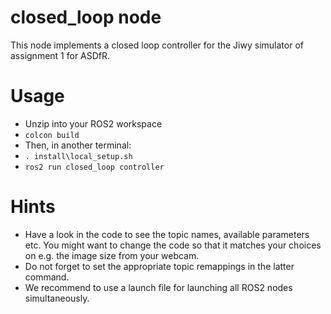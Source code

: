 # closed_loop node

This node implements a closed loop controller for the Jiwy simulator of assignment 1 for ASDfR.

# Usage 
* Unzip into your ROS2 workspace
* `colcon build`
* Then, in another terminal:
* `. install\local_setup.sh`
* `ros2 run closed_loop controller`

# Hints
* Have a look in the code to see the topic names, available parameters etc. You might want to change the code so that it matches your choices on e.g. the image size from your webcam.
* Do not forget to set the appropriate topic remappings in the latter command.
* We recommend to use a launch file for launching all ROS2 nodes simultaneously.